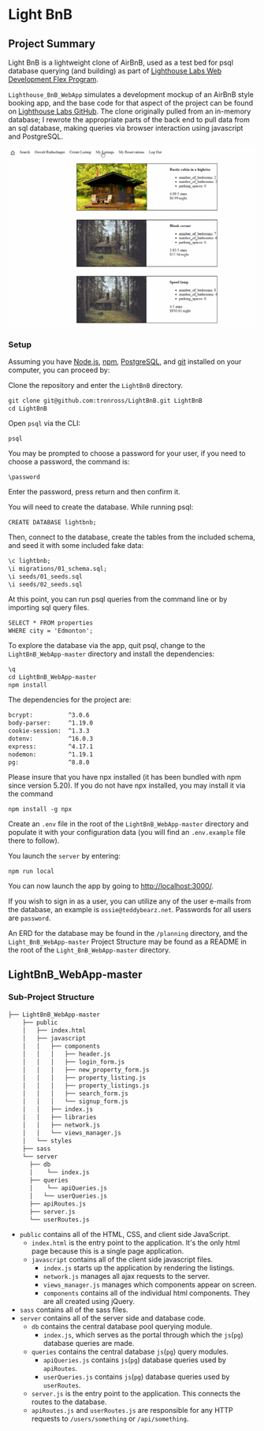 # Light BnB

## Project Summary

Light BnB is a lightweight clone of AirBnB, used as a test bed for psql database querying (and building) as part of [Lighthouse Labs Web Development Flex Program](https://www.lighthouselabs.ca/en/web-development-flex-program).


`Lighthouse_BnB_WebApp` simulates a development mockup of an AirBnB style booking app, and the base code for that aspect of the project can be found on [Lighthouse Labs GitHub](https://github.com/lighthouse-labs/LightBnB_WebApp). The clone originally pulled from an in-memory database; I rewrote the appropriate parts of the back end to pull data from an sql database, making queries via browser interaction using javascript and PostgreSQL.

<img src ="public_gif\LightBnB.gif" alt="LightBnB screenshot gif">

### Setup

Assuming you have [Node.js](https://nodejs.org/en/), [npm](https://www.npmjs.com/), [PostgreSQL](https://www.postgresql.org/), and [git](https://git-scm.com/) installed on your computer, you can proceed by:

Clone the repository and enter the `LightBnB` directory.
```
git clone git@github.com:tronross/LightBnB.git LightBnB
cd LightBnB
```

Open `psql` via the CLI:

```
psql
```
You may be prompted to choose a password for your user, if you need to choose a password, the command is:
```
\password
```
Enter the password, press return and then confirm it.

You will need to create the database. While running psql:
```
CREATE DATABASE lightbnb;
```
Then, connect to the database, create the tables from the included schema, and seed it with some included fake data:
```
\c lightbnb;
\i migrations/01_schema.sql;
\i seeds/01_seeds.sql
\i seeds/02_seeds.sql
```
At this point, you can run psql queries from the command line or by importing sql query files.
```
SELECT * FROM properties
WHERE city = 'Edmonton';
```
To explore the database via the app, quit psql, change to the `LightBnB_WebApp-master` directory and install the dependencies:
```
\q
cd LightBnB_WebApp-master
npm install
```

The dependencies for the project are:
```
bcrypt:          ^3.0.6
body-parser:     ^1.19.0
cookie-session:  ^1.3.3
dotenv:          ^16.0.3
express:         ^4.17.1
nodemon:         ^1.19.1
pg:              ^8.8.0
```

Please insure that you have npx installed (it has been bundled with npm since version 5.20). If you do not have npx installed, you may install it via the command

```
npm install -g npx
```
Create an `.env` file in the root of the `LightBnB_WebApp-master` directory and populate it with your configuration data (you will find an `.env.example` file there to follow).

You launch the `server` by entering:

```
npm run local
```
You can now launch the app by going to [http://localhost:3000/](http://localhost:3000/).

If you wish to sign in as a user, you can utilize any of the user e-mails from the database, an example is `ossie@teddybearz.net`. Passwords for all users are `password`.

An ERD for the database may be found in the `/planning` directory, and the `Light_BnB_WebApp-master` Project Structure may be found as a README in the root of the `Light_BnB_WebApp-master` directory.

## LightBnB_WebApp-master

### Sub-Project Structure

```
├── LightBnB_WebApp-master
    ├── public
    │   ├── index.html
    │   ├── javascript
    │   │   ├── components 
    │   │   │   ├── header.js
    │   │   │   ├── login_form.js
    │   │   │   ├── new_property_form.js
    │   │   │   ├── property_listing.js
    │   │   │   ├── property_listings.js
    │   │   │   ├── search_form.js
    │   │   │   └── signup_form.js
    │   │   ├── index.js
    │   │   ├── libraries
    │   │   ├── network.js
    │   │   └── views_manager.js
    │   └── styles
    ├── sass
    └── server
      ├── db
      │    └── index.js
      ├── queries
      │    └── apiQueries.js
      │   └── userQueries.js
      ├── apiRoutes.js
      ├── server.js
      └── userRoutes.js
```

* `public` contains all of the HTML, CSS, and client side JavaScript. 
  * `index.html` is the entry point to the application. It's the only html page because this is a single page application.
  * `javascript` contains all of the client side javascript files.
    * `index.js` starts up the application by rendering the listings.
    * `network.js` manages all ajax requests to the server.
    * `views_manager.js` manages which components appear on screen.
    * `components` contains all of the individual html components. They are all created using jQuery.
* `sass` contains all of the sass files. 
* `server` contains all of the server side and database code.
  * `db` contains the central database pool querying module.
    * `index.js`, which serves as the portal through which the `js`(`pg`) database queries are made.
   * `queries` contains the central database `js`(`pg`) query modules.
     * `apiQueries.js` contains `js`(`pg`) database queries used by `apiRoutes`.
     * `userQueries.js` contains `js`(`pg`) database queries used by `userRoutes`.
  * `server.js` is the entry point to the application. This connects the routes to the database.
  * `apiRoutes.js` and `userRoutes.js` are responsible for any HTTP requests to `/users/something` or `/api/something`. 